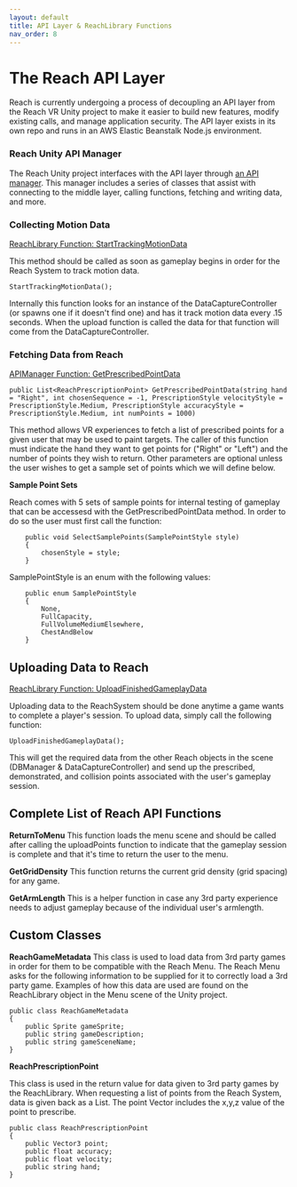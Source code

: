 ```yaml
---
layout: default
title: API Layer & ReachLibrary Functions
nav_order: 8
---
```


# The Reach API Layer

Reach is currently undergoing a process of decoupling an API layer from the Reach VR Unity project to make it easier to build new features, modify existing calls, and manage application security. The API layer exists in its own repo and runs in an AWS Elastic Beanstalk Node.js environment.

### Reach Unity API Manager

The Reach Unity project interfaces with the API layer through [an API manager](https://github.com/TriadLabs/Reach-Shoulder-Health-Unity/blob/master/Assets/APIManager.cs). This manager includes a series of classes that assist with connecting to the middle layer, calling functions, fetching and writing data, and more.


### Collecting Motion Data

[ReachLibrary Function: StartTrackingMotionData](https://github.com/TriadLabs/Reach-Shoulder-Health-Unity/blob/c448728811782c6e4484fd05ea930adceeb8e4d9/Assets/ReachLibrary.cs)

This method should be called as soon as gameplay begins in order for the Reach System to track motion data.

```
StartTrackingMotionData();
```

Internally this function looks for an instance of the DataCaptureController (or spawns one if it doesn't find one) and has it track motion data every .15 seconds. When the upload function is called the data for that function will come from the DataCaptureController. 


### Fetching Data from Reach

[APIManager Function: GetPrescribedPointData](https://github.com/TriadLabs/Reach-Shoulder-Health-Unity/blob/c102e6e26879d98ecd69e1d262cb2cd0dac3e69c/Assets/APIManager.cs)

```
public List<ReachPrescriptionPoint> GetPrescribedPointData(string hand = "Right", int chosenSequence = -1, PrescriptionStyle velocityStyle = PrescriptionStyle.Medium, PrescriptionStyle accuracyStyle = PrescriptionStyle.Medium, int numPoints = 1000)
```

This method allows VR experiences to fetch a list of prescribed points for a given user that may be used to paint targets. The caller of this function must indicate the hand they want to get points for ("Right" or "Left") and the number of points they wish to return. Other parameters are optional unless the user wishes to get a sample set of points which we will define below. 

**Sample Point Sets**

Reach comes with 5 sets of sample points for internal testing of gameplay that can be accessesd with the GetPrescribedPointData method. In order to do so the user must first call the function:

```
    public void SelectSamplePoints(SamplePointStyle style)
    {
        chosenStyle = style;
    }
```
    

SamplePointStyle is an enum with the following values:

```
    public enum SamplePointStyle
    {
        None,
        FullCapacity,
        FullVolumeMediumElsewhere,
        ChestAndBelow
    }
```

## Uploading Data to Reach

[ReachLibrary Function: UploadFinishedGameplayData](https://github.com/TriadLabs/Reach-Shoulder-Health-Unity/blob/c448728811782c6e4484fd05ea930adceeb8e4d9/Assets/ReachLibrary.cs)

Uploading data to the ReachSystem should be done anytime a game wants to complete a player's session. To upload data, simply call the following function:

```
UploadFinishedGameplayData();
```

This will get the required data from the other Reach objects in the scene (DBManager & DataCaptureController) and send up the prescribed, demonstrated, and collision points associated with the user's gameplay session. 


## Complete List of Reach API Functions

**ReturnToMenu**
This function loads the menu scene and should be called after calling the uploadPoints function to indicate that the gameplay session is complete and that it's time to return the user to the menu.

**GetGridDensity**
This function returns the current grid density (grid spacing) for any game. 

**GetArmLength**
This is a helper function in case any 3rd party experience needs to adjust gameplay because of the individual user's armlength.


## Custom Classes

**ReachGameMetadata**
This class is used to load data from 3rd party games in order for them to be compatible with the Reach Menu. The Reach Menu asks for the following information to be supplied for it to correctly load a 3rd party game. Examples of how this data are used are found on the ReachLibrary object in the Menu scene of the Unity project. 

```
public class ReachGameMetadata
{
    public Sprite gameSprite;
    public string gameDescription;
    public string gameSceneName;
}
```


**ReachPrescriptionPoint**

This class is used in the return value for data given to 3rd party games by the ReachLibrary. When requesting a list of points from the Reach System, data is given back as a List<ReachPrescriptionPoint>. The point Vector includes the x,y,z value of the point to prescribe.

```
public class ReachPrescriptionPoint
{
    public Vector3 point;
    public float accuracy;
    public float velocity;
    public string hand;
}
```
